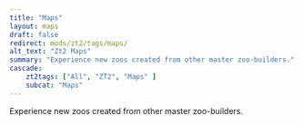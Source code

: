 ```yaml
---
title: "Maps"
layout: maps
draft: false
redirect: mods/zt2/tags/maps/
alt_text: "Zt2 Maps"
summary: "Experience new zoos created from other master zoo-builders."
cascade:
    zt2tags: ["All", "ZT2", "Maps" ]
    subcat: "Maps"
---
```


Experience new zoos created from other master zoo-builders.